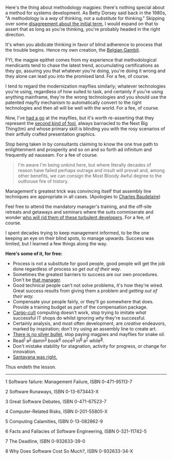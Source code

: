 Here's the thing about methodology magpies: there's nothing special about a method for systems development.  As Betty Dorsey said back in the 1980s, "A methodology is a _way_ of thinking, not a _substitute_ for thinking."  Skipping over some [disagreement about the initial term](https://en.wikipedia.org/wiki/Methodology), I would expand on that to assert that as long as you're thinking, you're probably headed in the right direction.

It's when you abdicate thinking in favor of blind adherence to process that the trouble begins.  Hence my own creation, the [Belgian Gambit](https://github.com/cschneid-the-elder/rants/blob/master/belgian-gambit.md).

FYI, the magpie epithet comes from my experience that methodological mendicants tend to chase the latest trend, accumulating certifications as they go, assuring you that whatever _you're_ doing, you're doing it wrong and they alone can lead you into the promised land.  For a fee, of course.

I tend to regard the modernization mayflies similarly; whatever technologies you're using, regardless of how suited to task, and certainly if you're using anything mainframe, they're the wrong technologies and you should use the patented mayfly mechanism to automatically convert to the right technologies and then all will be well with the world.  For a fee, of course.

Now, I've [had a go](https://github.com/cschneid-the-elder/rants/blob/master/modernization-and-its-discontents-001.md) at the mayflies, but it's worth re-asserting that they represent the [second kind of fool](https://quoteinvestigator.com/2017/02/02/old-good/), always barnacled to the Next Big Thing(tm) and whose primary skill is blinding you with the rosy scenarios of their artfully crafted presentation graphics.

Stop being taken in by consultants claiming to know the one true path to enlightenment and prosperity and so on and so forth ad infinitum and frequently ad nauseam.  For a fee of course.

 > I'm aware I'm being unkind here, but where literally decades of reason have failed perhaps outrage and insult will prevail and, among other benefits, we can consign the Most Bloody Awful degree to the outhouse fire of history.

Management's greatest trick was convincing itself that assembly line techniques are appropriate in all cases.  (Apologies to [Charles Baudelaire](https://quoteinvestigator.com/2018/03/20/devil/))

Feel free to attend the mandatory manager's training, and the off-site retreats and getaways and seminars where the suits commiserate and wonder [who will rid them of these turbulent developers](https://en.wikipedia.org/wiki/Will_no_one_rid_me_of_this_turbulent_priest%3F).  For a fee, of course.

I spent decades trying to keep management informed, to be the one keeping an eye on their blind spots, to manage upwards.  Success was limited, but I learned a few things along the way.

__Here's some of it, for free:__

 + Process is not a substitute for good people, good people will get the job done regardless of process so _get out of their way_.
 + Sometimes the greatest barriers to success are our own procedures.  Don't be [that manager](https://en.wikipedia.org/wiki/Bill_Lumbergh).
 + Good technical people can't not solve problems, it's how they're wired.  Great success results from giving them a problem and _getting out of their way._
 + Compensate your people fairly, or they'll go somewhere that does.  Provide a training budget as part of the compensation package.
 + [Cargo-cult](https://en.wikipedia.org/wiki/Cargo_cult) computing doesn't work, stop trying to imitate _what_ successful IT shops do whilst ignoring _why_ they're successful.
 + Certainly analysis, and most often development, are _creative_ endeavors, marked by inspiration; don't try using an assembly line to create art.
 + [There is no silver bullet](https://en.wikipedia.org/wiki/No_Silver_Bullet), stop paying magpies and mayflies for snake oil.
 + Read<sup>[1](#f01)</sup> a<sup>[2](#f02)</sup> damn<sup>[3](#f03)</sup> book<sup>[4](#f04)</sup> once<sup>[5](#f05)</sup> in<sup>[6](#f06)</sup> a<sup>[7](#f07)</sup> while<sup>[8](#f08)</sup>.
 + Don't mistake stability for stagnation, activity for progress, or change for innovation.
 + [Santayana was right.](https://www.goodreads.com/quotes/634544-those-who-cannot-remember-the-past-are-condemned-to-repeat)
 
Thus endeth the lesson.

____________________________
<a name="f01">1</a> Software failure: Management Failure, ISBN 0-471-95113-7

<a name="f02">2</a> Software Runaways, ISBN 0-13-673443-X

<a name="f03">3</a> Great Software Debates, ISBN 0-471-67523-7

<a name="f04">4</a> Computer-Related Risks, ISBN 0-201-55805-X

<a name="f05">5</a> Computing Calamities, ISBN 0-13-082862-9

<a name="f06">6</a> Facts and Fallacies of Software Engineering, ISBN 0-321-11742-5

<a name="f07">7</a> The Deadline, ISBN 0-932633-39-0

<a name="f08">8</a> Why Does Software Cost So Much?, ISBN 0-932633-34-X
